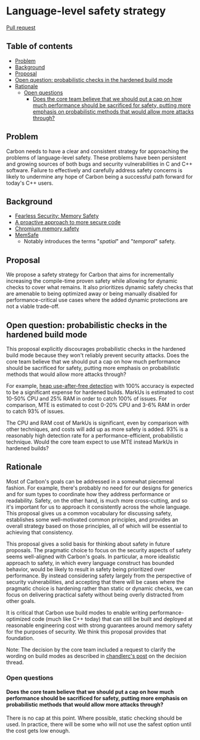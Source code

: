 # Language-level safety strategy

<!--
Part of the Carbon Language project, under the Apache License v2.0 with LLVM
Exceptions. See /LICENSE for license information.
SPDX-License-Identifier: Apache-2.0 WITH LLVM-exception
-->

[Pull request](https://github.com/carbon-language/carbon-lang/pull/196)

<!-- toc -->

## Table of contents

-   [Problem](#problem)
-   [Background](#background)
-   [Proposal](#proposal)
-   [Open question: probabilistic checks in the hardened build mode](#open-question-probabilistic-checks-in-the-hardened-build-mode)
-   [Rationale](#rationale)
    -   [Open questions](#open-questions)
        -   [Does the core team believe that we should put a cap on how much performance should be sacrificed for safety, putting more emphasis on probabilistic methods that would allow more attacks through?](#does-the-core-team-believe-that-we-should-put-a-cap-on-how-much-performance-should-be-sacrificed-for-safety-putting-more-emphasis-on-probabilistic-methods-that-would-allow-more-attacks-through)

<!-- tocstop -->

## Problem

Carbon needs to have a clear and consistent strategy for approaching the
problems of language-level safety. These problems have been persistent and
growing sources of both bugs and security vulnerabilities in C and C++ software.
Failure to effectively and carefully address safety concerns is likely to
undermine any hope of Carbon being a successful path forward for today's C++
users.

## Background

-   [Fearless Security: Memory Safety](https://hacks.mozilla.org/2019/01/fearless-security-memory-safety/)
-   [A proactive approach to more secure code](https://msrc-blog.microsoft.com/2019/07/16/a-proactive-approach-to-more-secure-code/)
-   [Chromium memory safety](https://www.chromium.org/Home/chromium-security/memory-safety)
-   [MemSafe](https://doi.org/10.1002/spe.2105)
    -   Notably introduces the terms "_spatial_" and "_temporal_" safety.

## Proposal

We propose a safety strategy for Carbon that aims for incrementally increasing
the compile-time proven safety while allowing for dynamic checks to cover what
remains. It also prioritizes dynamic safety checks that are amenable to being
optimized away or being manually disabled for performance-critical use cases
where the added dynamic protections are not a viable trade-off.

## Open question: probabilistic checks in the hardened build mode

This proposal explicitly discourages probabilistic checks in the hardened build
mode because they won't reliably prevent security attacks. Does the core team
believe that we should put a cap on how much performance should be sacrificed
for safety, putting more emphasis on probabilistic methods that would allow more
attacks through?

For example,
[heap use-after-free detection](https://docs.google.com/document/d/14-_JAMoMBIVgKOUi3iZIRMHJlAyT23kqSVR8wxJPk9M/edit)
with 100% accuracy is expected to be a significant expense for hardened builds.
MarkUs is estimated to cost 10-50% CPU and 25% RAM in order to catch 100% of
issues. For comparison, MTE is estimated to cost 0-20% CPU and 3-6% RAM in order
to catch 93% of issues.

The CPU and RAM cost of MarkUs is significant, even by comparison with other
techniques, and costs will add up as more safety is added. 93% is a reasonably
high detection rate for a performance-efficient, probabilistic technique. Would
the core team expect to use MTE instead MarkUs in hardened builds?

## Rationale

Most of Carbon's goals can be addressed in a somewhat piecemeal fashion. For
example, there's probably no need for our designs for generics and for sum types
to coordinate how they address performance or readability. Safety, on the other
hand, is much more cross-cutting, and so it's important for us to approach it
consistently across the whole language. This proposal gives us a common
vocabulary for discussing safety, establishes some well-motivated common
principles, and provides an overall strategy based on those principles, all of
which will be essential to achieving that consistency.

This proposal gives a solid basis for thinking about safety in future proposals.
The pragmatic choice to focus on the security aspects of safety seems
well-aligned with Carbon's goals. In particular, a more idealistic approach to
safety, in which every language construct has bounded behavior, would be likely
to result in safety being prioritized over performance. By instead considering
safety largely from the perspective of security vulnerabilities, and accepting
that there will be cases where the pragmatic choice is hardening rather than
static or dynamic checks, we can focus on delivering practical safety without
being overly distracted from other goals.

It is critical that Carbon use build modes to enable writing
performance-optimized code (much like C++ today) that can still be built and
deployed at reasonable engineering cost with strong guarantees around memory
safety for the purposes of security. We think this proposal provides that
foundation.

Note: The decision by the core team included a request to clarify the wording on
build modes as described in
[chandlerc's post](https://forums.carbon-lang.dev/t/request-for-decision-language-level-safety-strategy/196/6)
on the decision thread.

### Open questions

#### Does the core team believe that we should put a cap on how much performance should be sacrificed for safety, putting more emphasis on probabilistic methods that would allow more attacks through?

There is no cap at this point. Where possible, static checking should be used.
In practice, there will be some who will not use the safest option until the
cost gets low enough.
